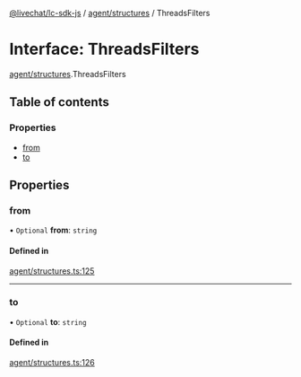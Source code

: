 [@livechat/lc-sdk-js](../README.md) / [agent/structures](../modules/agent_structures.md) / ThreadsFilters

# Interface: ThreadsFilters

[agent/structures](../modules/agent_structures.md).ThreadsFilters

## Table of contents

### Properties

- [from](agent_structures.ThreadsFilters.md#from)
- [to](agent_structures.ThreadsFilters.md#to)

## Properties

### from

• `Optional` **from**: `string`

#### Defined in

[agent/structures.ts:125](https://github.com/livechat/lc-sdk-js/blob/11cc290/src/agent/structures.ts#L125)

___

### to

• `Optional` **to**: `string`

#### Defined in

[agent/structures.ts:126](https://github.com/livechat/lc-sdk-js/blob/11cc290/src/agent/structures.ts#L126)

